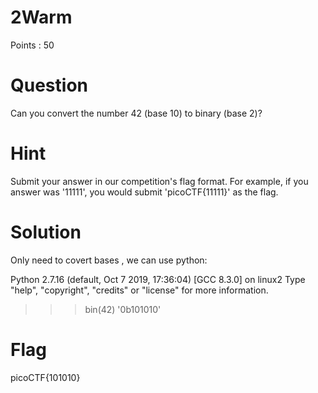 # 2Warm

Points : 50

# Question
Can you convert the number 42 (base 10) to binary (base 2)? 

# Hint 
Submit your answer in our competition's flag format. For example, if you answer was '11111', you would submit 'picoCTF{11111}' as the flag.

# Solution
Only need to covert bases , we can use python:

Python 2.7.16 (default, Oct  7 2019, 17:36:04) 
[GCC 8.3.0] on linux2
Type "help", "copyright", "credits" or "license" for more information.
>>> bin(42)
'0b101010'


# Flag
picoCTF{101010}
